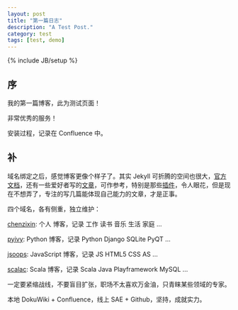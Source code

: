 ```yaml
---
layout: post
title: "第一篇日志"
description: "A Test Post."
category: test
tags: [test, demo]
---
```

{% include JB/setup %}

## 序

我的第一篇博客，此为测试页面！

非常优秀的服务！

安装过程，记录在 Confluence 中。

## 补

域名绑定之后，感觉博客更像个样子了。其实 Jekyll 可折腾的空间也很大，[官方文档](https://github.com/mojombo/jekyll/wiki)，还有一些爱好者写的[文章](http://vitobotta.com/how-to-migrate-from-wordpress-to-jekyll/)，可作参考，特别是那些[插件](https://github.com/mojombo/jekyll/wiki/Plugins)，令人眼花，但是现在不想弄了，专注的写几篇能体现自己能力的文章，才是正事。

四个域名，各有侧重，独立维护：

[chenzixin](http://www.chenzixin.com/): 个人 博客，记录 工作 读书 音乐 生活 家庭 …

[pyivy](http://www.pyivy.com/): Python 博客，记录 Python Django SQLite PyQT …

[jsoops](http://www.jsoops.com/): JavaScript 博客，记录 JS HTML5 CSS AS …

[scalac](http://www.scalac.com/): Scala 博客，记录 Scala Java Playframework MySQL …

一定要紧缩战线，不要盲目扩张，职场不太喜欢万金油，只青睐某些领域的专家。

本地 DokuWiki + Confluence，线上 SAE + Github，坚持，成就实力。

